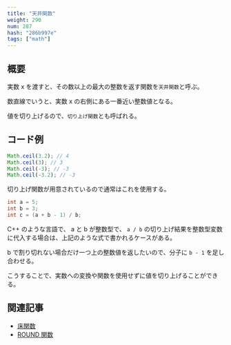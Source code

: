 ```yaml
---
title: "天井関数"
weight: 290
num: 287
hash: "286b997e"
tags: ["math"]
---
```


## 概要

実数 x を渡すと、その数以上の最大の整数を返す関数を`天井関数`と呼ぶ。

数直線でいうと、実数 x の右側にある一番近い整数値となる。

値を切り上げるので、`切り上げ関数`とも呼ばれる。

## コード例

```typescript
Math.ceil(3.2); // 4
Math.ceil(3); // 3
Math.ceil(-3); // -3
Math.ceil(-3.2); // -3
```

切り上げ関数が用意されているので通常はこれを使用する。

```cpp
int a = 5;
int b = 3;
int c = (a + b - 1) / b;
```

C++ のような言語で、 a と b が整数型で、 `a / b` の切り上げ結果を整数型変数に代入する場合は、上記のような式で書かれるケースがある。

b で割り切れない場合だけ一つ上の整数値を返したいので、分子に `b - 1` を足し合わせる。

こうすることで、実数への変換や関数を使用せずに値を切り上げることができる。

## 関連記事

- [床関数](/0fd2eac9)
- [ROUND 関数](/6425003d)
